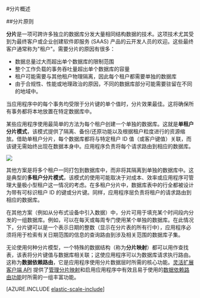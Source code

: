 <properties title="Sharding Overview" pageTitle="分片概述" description="分片理由：扩展数据库资源以增强可用性或性能。" metaKeywords="sharding, scaling, elastic scale, Azure SQL 数据库" services="sql-database" documentationCenter="" manager="jhubbard" authors="sidneyh@microsoft.com"/>
<tags ms.service="sql-database"
    ms.date="02/03/2015"
    wacn.date="04/11/2015"
    />


#分片概述 

##分片原则 

**分片**是一项可跨许多独立的数据库分发大量相同结构数据的技术。这项技术尤其受到为最终客户或企业创建软件即服务 (SAAS) 产品的云开发人员的欢迎。这些最终客户通常称为"租户"。需要分片的原因有很多： 

* 数据总量过大而超出单个数据库的限制范围 
* 整个工作负载的事务吞吐量超出单个数据库的容量 
* 租户可能需要与其他租户物理隔离，因此每个租户都需要单独的数据库 
* 由于合规性、性能或地理政治的原因，不同的数据库部分可能需要驻留在不同的地域中。 
 
当应用程序中的每个事务均受限于分片键的单个值时，分片效果最佳。这将确保所有事务都将本地放置在特定数据库中。 

某些应用程序使用最简单的方法为每个租户创建一个单独的数据库。这就是**单租户分片模式**，该模式提供了隔离、备份/还原功能以及根据租户粒度进行的资源缩放。借助单租户分片，每个数据库都将与特定租户 ID 值（或客户键值）关联，而该键无需始终出现在数据本身中。应用程序负责将每个请求路由到相应的数据库。 

![][1]

其他方案是将多个租户一同打包到数据库中，而非将其隔离到单独的数据库中。这是典型的**多租户分片模式**，该模式的使用可能取决于对成本、效率或应用程序可管理大量极小型租户这一情况的考虑。在多租户分片中，数据库表中的行全都被设计为带有可标识租户 ID 的键或分片键。同样，应用程序层负责将租户的请求路由到相应的数据库。 

在其他方案（例如从分布式设备中引入数据）中，分片可用于填充某个时间段内分发的一组数据库。例如，可以在每天或每周专门使用某个单独的数据库。在此情况下，分片键可以是一个表示日期的整数（显示在分片表的所有行中），应用程序必须将用于检索有关日期范围的信息的查询路由到涉及相关范围的数据库子集。

无论使用何种分片模型，一个特殊的数据结构（称为**分片映射**）都可以用作查找表，该表将分片键值与数据库相关联；这使应用程序可以为数据库请求执行路由。这称为**数据依赖路由**，它是应用程序使用分片数据层时所需的核心功能。[灵活扩展客户端 API](/zh-cn/documentation/articles/sql-database-elastic-scale-introduction) 提供了[管理分片映射](/zh-cn/documentation/articles/sql-database-elastic-scale-shard-map-management)和启用应用程序中有效且易于使用的[数据依赖路由功能](/zh-cn/documentation/articles/sql-database-elastic-scale-data-dependent-routing)时所需的一组丰富功能。 

[AZURE.INCLUDE [elastic-scale-include](../includes/elastic-scale-include.md)]

<!--Image references-->
[1]: ./media/sql-database-elastic-scale-sharding-overview/tenancy.png
